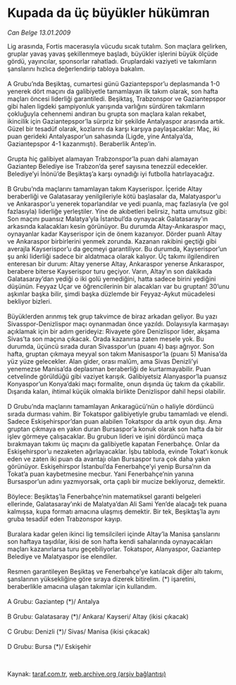 # Kupada da üç büyükler hükümran

*Can Belge 13.01.2009*

<div class="taraf_structure_2col_1zq">
<div class="margen_n">



 <p>Lig arasında, Fortis macerasıyla vücudu sıcak tutalım. Son maçlara gelirken, gruplar yavaş yavaş şekillenmeye başladı, büyükler işlerini büyük ölçüde gördü, yayıncılar, sponsorlar rahatladı. Gruplardaki vaziyeti ve takımların şanslarını hızlıca değerlendirip tabloya bakalım. <br/><br/>A Grubu’nda Beşiktaş, cumartesi günü Gaziantepspor’u deplasmanda 1-0 yenerek dört maçını da galibiyetle tamamlayan ilk takım olarak, son hafta maçları öncesi liderliği garantiledi. Beşiktaş, Trabzonspor ve Gaziantepspor gibi halen ligdeki şampiyonluk yarışında varlığını sürdüren takımların çokluğuyla cehennemi andıran bu grupta son maçlara kalan rekabet, ikincilik için Gaziantepspor’la sürpriz bir şekilde Antalyaspor arasında artık. Güzel bir tesadüf olarak, kozlarını da karşı karşıya paylaşacaklar: Maç, iki puan gerideki Antalyaspor’un sahasında (Ligde, yine Antalya’da, Gaziantepspor 4-1 kazanmıştı). Beraberlik Antep’in. <br/><br/>Grupta hiç galibiyet alamayan Trabzonspor’la puan dahi alamayan Gaziantep Belediye ise Trabzon’da şeref sayısına tenezzül edecekler. Belediye’yi İnönü’de Beşiktaş’a karşı oynadığı iyi futbolla hatırlayacağız. <br/><br/>B Grubu’nda maçlarını tamamlayan takım Kayserispor. İçeride Altay beraberliği ve Galatasaray yenilgileriyle kötü başlasalar da, Malatyaspor’u ve Ankaraspor’u yenerek toparlandılar ve yedi puanla, maç fazlasıyla (ve gol fazlasıyla) liderliğe yerleştiler. Yine de akıbetleri belirsiz, hatta umutsuz gibi: Son maçını puansız Malatya’yla İstanbul’da oynayacak Galatasaray’ın arkasında kalacakları kesin görünüyor. Bu durumda Altay-Ankaraspor maçı, oynayanlar kadar Kayserispor için de önem kazanıyor. Dörder puanlı Altay ve Ankaraspor birbirlerini yenmek zorunda. Kazanan rakibini geçtiği gibi averajla Kayserispor’u da geçmeyi garantiliyor. Bu durumda, Kayserispor’un şu anki liderliği sadece bir aldatmaca olarak kalıyor. Üç takımı ilgilendiren enteresan bir durum: Altay yenerse Altay, Ankaraspor yenerse Ankaraspor, berabere biterse Kayserispor turu geçiyor. Varın, Altay’ın son dakikada Galatasaray’dan yediği o iki golü yemediğini, hatta sadece birini yediğini düşünün. Feyyaz Uçar ve öğrencilerinin bir alacakları var bu gruptan! 30’unu aşkınlar başka bilir, şimdi başka düzlemde bir Feyyaz-Aykut mücadelesi bekliyor bizleri. <br/><br/>Büyüklerden arınmış tek grup takvimce de biraz arkadan geliyor. Bu yazı Sivasspor-Denizlispor maçı oynanmadan önce yazıldı. Dolayısıyla karmaşayı açıklamak için bir adım gerideyiz: Rivayete göre Denizlispor lider, akşama Sivas’ta son maçına çıkacak. Orada kazanırsa zaten mesele yok. Bu durumda, üçüncü sırada duran Sivasspor’un (puanı 4) başı ağrıyor. Son hafta, gruptan çıkmaya meyyal son takım Manisaspor’la (puanı 5) Manisa’da yüz yüze gelecekler. Alan gider, orası malûm, ama Sivas Denizli’yi yenemezse Manisa’da deplasman beraberliği de kurtarmayabilir. Puan cetvelinde görüldüğü gibi vaziyet karışık. Galibiyetsiz Alanyaspor’la puansız Konyaspor’un Konya’daki maçı formalite, onun dışında üç takım da çıkabilir. Dışarıda kalan, ihtimal küçük olmakla birlikte Denizlispor dahil hepsi olabilir. <br/><br/>D Grubu’nda maçlarını tamamlayan Ankaragücü’nün o haliyle dördüncü sırada durması vahim. Bir Tokatspor galibiyetiyle grubu tamamladı ve elendi. Sadece Eskişehirspor’dan puan alabilen Tokatspor da artık oyun dışı. Ama gruptan çıkmaya en yakın duran Bursaspor’a konuk olarak son hafta da bir işlev görmeye çalışacaklar. Bu grubun lideri ve işini dördüncü maça bırakmayan takımı üç maçını da galibiyetle kapatan Fenerbahçe. Onlar da Eskişehirspor’u nezaketen ağırlayacaklar. İşbu tabloda, evinde Tokat’ı konuk eden ve zaten iki puan da avantajı olan Bursaspor tura çok daha yakın görünüyor. Eskişehirspor İstanbul’da Fenerbahçe’yi yenip Bursa’nın da Tokat’a puan kaybetmesine mecbur. Yani Fenerbahçe’nin yanına Bursaspor’un adını yazmıyorsak, orta çaplı bir mucize bekliyoruz, demektir. <br/><br/>Böylece: Beşiktaş’la Fenerbahçe’nin matematiksel garanti belgeleri ellerinde, Galatasaray’ınki de Malatya’dan Ali Sami Yen’de alacağı tek puana kalmışsa, kupa formatı amacına ulaşmış demektir. Bir tek, Beşiktaş’la aynı gruba tesadüf eden Trabzonspor kayıp. <br/><br/>Buralara kadar gelen ikinci lig temsilcileri içinde Altay’la Manisa şanslarını son haftaya taşıdılar, ikisi de son hafta kendi sahalarında oynayacakları maçları kazanırlarsa turu geçebiliyorlar. Tokatspor, Alanyaspor, Gaziantep Belediye ve Malatyaspor ise elendiler. <br/><br/>Resmen garantileyen Beşiktaş ve Fenerbahçe’ye katılacak diğer altı takımı, şanslarının yüksekliğine göre sıraya dizerek bitirelim. (*) işaretini, beraberlikle amacına ulaşan takımlar için kullandım. <br/><br/>A Grubu: Gaziantep (*)/ Antalya <br/><br/>B Grubu: Galatasaray (*)/ Ankara/ Kayseri/ Altay (ikisi çıkacak) <br/><br/>C Grubu: Denizli (*)/ Sivas/ Manisa (ikisi çıkacak) <br/><br/>D Grubu: Bursa (*)/ Eskişehir</p>

<br/>


<div id="taraf_not">
</div>

</div>


</div>

Kaynak: [taraf.com.tr](http://www.taraf.com.tr:80/makale/3538.htm), [web.archive.org (arşiv bağlantısı)](http://web.archive.org/web/20090302021341/http://www.taraf.com.tr:80/makale/3538.htm)
